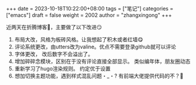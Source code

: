 +++
date = 2023-10-18T10:22:00+08:00
tags = ["笔记"]
categories = ["emacs"]
draft = false
weight = 2002
author = "zhangxingong"
+++

近两天在折腾博客🤗，主要做了以下改进😏
1.  布局大改，风格为板砖风格。让我想起了积木或者红墙😋
2.  评论系统更改，由utters改为valine。优点不需要登录github就可以评论
3.  字体更改， 改后数字不会溢出了。
4.  增加碎碎念模块，区别在于没有评论直接全部显示。 类似编年体，朋友圈动态
5.  重新学习了hugo渲染规则。 约定优于设置
6.  想加切换主题功能，遇到样式混乱问题・_・? 有前端大佬提供代码的不？🤣
